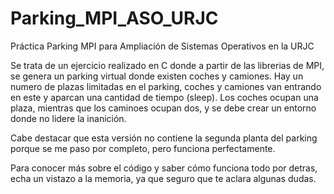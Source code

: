 # Parking_MPI_ASO_URJC
Práctica Parking MPI para Ampliación de Sistemas Operativos en la URJC

Se trata de un ejercicio realizado en C donde a partir de las librerias de MPI, se genera un parking virtual donde existen coches y camiones. 
Hay un numero de plazas limitadas en el parking, coches y camiones van entrando en este y aparcan una cantidad de tiempo (sleep). 
Los coches ocupan una plaza, mientras que los caminoes ocupan dos, y se debe crear un entorno donde no lidere la inanición.

Cabe destacar que esta versión no contiene la segunda planta del parking porque se me paso por completo, pero funciona perfectamente.

Para conocer más sobre el código y saber cómo funciona todo por detras, echa un vistazo a la memoria, ya que seguro que te aclara algunas dudas.

